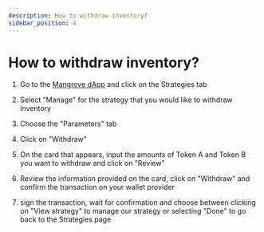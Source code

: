 ```yaml
---
description: How to withdraw inventory?
sidebar_position: 4
---
```



# How to withdraw inventory?


1. Go to the [Mangrove dApp](https://app.mangrove.exchange/) and click on the Strategies tab

2. Select "Manage" for the strategy that you would like to withdraw inventory

3. Choose the "Parameters" tab

4. Click on "Withdraw"

5. On the card that appears, input the amounts of Token A and Token B you want to withdraw and click on "Review"

6. Review the information provided on the card, click on "Withdraw" and confirm the transaction on your wallet provider

7. sign the transaction, wait for confirmation and choose between clicking on "View strategy" to manage our strategy or selecting "Done" to go back to the Strategies page